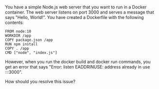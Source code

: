 You have a simple Node.js web server that you want to run in a Docker container. The web server listens on port 3000 and serves a message that says "Hello, World!". You have created a Dockerfile with the following contents:

```
FROM node:10
WORKDIR /app
COPY package.json /app
RUN npm install
COPY . /app
CMD ["node", "index.js"]
```

However, when you run the docker build and docker run commands, you get an error that says "Error: listen EADDRINUSE: address already in use :::3000".

How should you resolve this issue?


